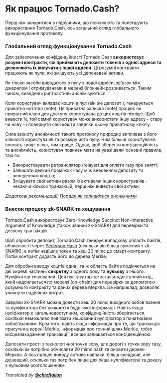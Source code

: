 # Як працює Tornado.Cash?

Перш ніж зануритися в підручники, що пояснюють та полегшують використання Tornado.Cash, ось загальний огляд глобального функціонування протоколу.

### Глобальний огляд функціонування Tornado.Cash

Для забезпечення конфіденційності Tornado.Cash **використовує розумні контракти, які приймають депозити токенів з однієї адреси та дозволяють їх вилучати з іншої адреси**. Ці розумні контракти працюють як пули, які змішують усі депоновані активи. 

Як тільки засоби виводяться з пулу з нової адреси, зв'язок між джерелом і отримувачами в мережі блокчейн розривається. Таким чином, виведені криптоактиви анонімізуються. 

Коли користувач вкладає кошти в пул \(він же депозит \), генерується приватна нотатка (note). Ця приватна записка (note) працює як приватний ключ для доступу користувача до цих коштів пізніше. Щоб вивести їх, той самий користувач може використати іншу адресу - стару чи нову - і повернути свої кошти завдяки цьому приватному ключу.

Сила захисту анонімності такого протоколу природно випливає з його кількості користувачів та розміру його пулу. Чим більше користувачів вносить гроші в пул, тим краще. Однак, щоб зберегти конфіденційність та анонімність, користувач повинен мати на увазі деякі основні правила, такі як:

* Використовувати ретранслятор (relayer) для оплати газу при знятті;
* Залишати деякий проміжок часу між внесенням депозиту та виведенням коштів;
* Змішувати свої активи разом із активами інших користувачів - чекаючи кількох транзакцій, перш ніж вивести свої активи.

_Додаткові рекомендації:_ [_Поради як залишатися анонімними_](tips-to-remain-anonymous.md)_._

### Внесок процесу zk-SNARK та хешування

Tornado.Cash використовує Zero-Knowledge Succinct Non-Interactive Argument of Knowledge \(також званий zk-SNARK\) для перевірки та дозволу транзакцій. 

Щоб обробити депозит, Tornado.Cash генерує випадкову область байтів, обчислює її через [Pederson Hash](https://iden3-docs.readthedocs.io/en/latest/iden3_repos/research/publications/zkproof-standards-workshop-2/pedersen-hash/pedersen.html) \(оскільки він більш сумісний з zk-SNARK\), а потім надішле токен та хеш 20 mimc до смарт-контракту. Потім контракт додасть його до дерева Merkle.

Для обробки виводу коштів одна і та ж область байтів поділяється на дві окремі частини: **секретну** з одного боку та **нульову** з іншого. Нуліфікатор хешований. Цей нуліфікатор-це загальнодоступний вхід, який надсилається по мережі (on-chain) для перевірки за допомогою розумного контракту та даних дерева Меркла. Це наприклад, дозволяє уникнути подвійних витрат.

Завдяки zk-SNARK можна довести хеш 20 mimc вихідного зобов'язання та нуліфікатора без розкриття будь-якої інформації. Навіть якщо нуліфікатор є загальнодоступним, конфіденційність зберігається, оскільки неможливо пов’язати хешований нуліфікатор з початковим зобов’язанням. Крім того, навіть якщо інформація про те, що транзакція присутня в корені Merkle, інформація про точний шлях Merkle, тобто місцезнаходження транзакції, все ще залишається конфіденційною.

Депозити прості з технологічної точки зору, але дорогі з точки зору газу, оскільки їм потрібно обчислити 20 mimc hash та оновити дерево Меркла. А ось процес виводу активів навпаки, більш складний, але дешевший, оскільки газ потрібен лише для хеша нулліфікатора та доказу з нульовим розголошенням.



_Translated by_ [_**@chieftalion**_](https://torn.community/u/chieftalion/)

